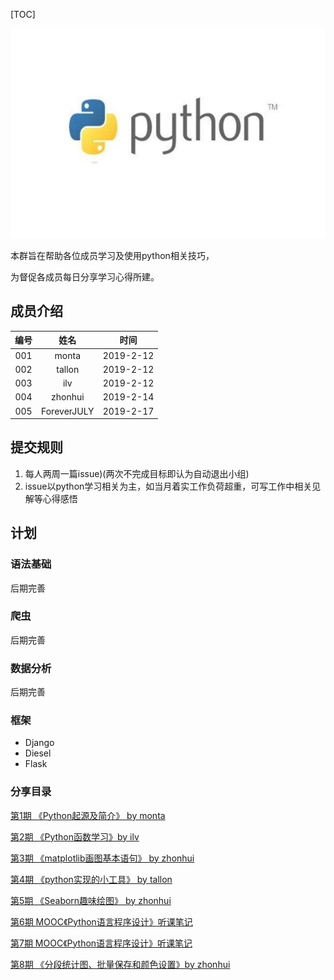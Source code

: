

[TOC]

![logo](https://github.com/montawwl/python/blob/master/common/pic/logo.jpeg?raw=true)

本群旨在帮助各位成员学习及使用python相关技巧，

为督促各成员每日分享学习心得所建。





## 成员介绍

| 编号 |  姓名  |   时间    |
| :--: | :----: | :-------: |
| 001  | monta  | 2019-2-12 |
| 002  | tallon | 2019-2-12 |
| 003  | ilv    | 2019-2-12 |
| 004  | zhonhui| 2019-2-14 |
| 005  |ForeverJULY| 2019-2-17|



## 提交规则

1. 每人两周一篇issue)(两次不完成目标即认为自动退出小组)
2. issue以python学习相关为主，如当月着实工作负荷超重，可写工作中相关见解等心得感悟


## 计划

### 语法基础

后期完善

### 爬虫

后期完善

### 数据分析

后期完善


### 框架

- Django
- Diesel
- Flask



### 分享目录

[第1期 《Python起源及简介》 by monta](https://github.com/montawwl/python/issues/2)

[第2期 《Python函数学习》by ilv](https://github.com/montawwl/python/issues/3)

[第3期 《matplotlib画图基本语句》 by zhonhui](https://github.com/montawwl/python/issues/4)

[第4期 《python实现的小工具》 by tallon](https://github.com/montawwl/python/issues/5)

[第5期 《Seaborn趣味绘图》 by zhonhui](https://github.com/montawwl/python/issues/6)

[第6期 MOOC《Python语言程序设计》听课笔记](https://github.com/montawwl/python/issues/7)

[第7期 MOOC《Python语言程序设计》听课笔记](https://github.com/montawwl/python/issues/8)

[第8期 《分段统计图、批量保存和颜色设置》by zhonhui](https://github.com/montawwl/python/issues/9)

